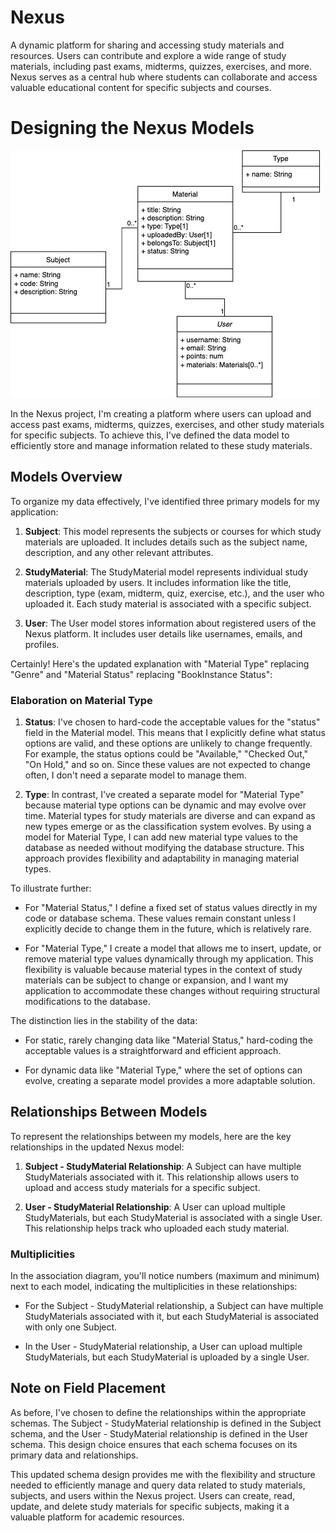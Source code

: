 # Nexus

A dynamic platform for sharing and accessing study materials and resources. Users can contribute and explore a wide range of study materials, including past exams, midterms, quizzes, exercises, and more. Nexus serves as a central hub where students can collaborate and access valuable educational content for specific subjects and courses.

# Designing the Nexus Models

![uml](./public/images/uml1.png)

In the Nexus project, I'm creating a platform where users can upload and access past exams, midterms, quizzes, exercises, and other study materials for specific subjects. To achieve this, I've defined the data model to efficiently store and manage information related to these study materials.

## Models Overview

To organize my data effectively, I've identified three primary models for my application:

1. **Subject**: This model represents the subjects or courses for which study materials are uploaded. It includes details such as the subject name, description, and any other relevant attributes.

2. **StudyMaterial**: The StudyMaterial model represents individual study materials uploaded by users. It includes information like the title, description, type (exam, midterm, quiz, exercise, etc.), and the user who uploaded it. Each study material is associated with a specific subject.

3. **User**: The User model stores information about registered users of the Nexus platform. It includes user details like usernames, emails, and profiles.

Certainly! Here's the updated explanation with "Material Type" replacing "Genre" and "Material Status" replacing "BookInstance Status":

### Elaboration on Material Type

1. **Status**: I've chosen to hard-code the acceptable values for the "status" field in the Material model. This means that I explicitly define what status options are valid, and these options are unlikely to change frequently. For example, the status options could be "Available," "Checked Out," "On Hold," and so on. Since these values are not expected to change often, I don't need a separate model to manage them.

2. **Type**: In contrast, I've created a separate model for "Material Type" because material type options can be dynamic and may evolve over time. Material types for study materials are diverse and can expand as new types emerge or as the classification system evolves. By using a model for Material Type, I can add new material type values to the database as needed without modifying the database structure. This approach provides flexibility and adaptability in managing material types.

To illustrate further:

- For "Material Status," I define a fixed set of status values directly in my code or database schema. These values remain constant unless I explicitly decide to change them in the future, which is relatively rare.

- For "Material Type," I create a model that allows me to insert, update, or remove material type values dynamically through my application. This flexibility is valuable because material types in the context of study materials can be subject to change or expansion, and I want my application to accommodate these changes without requiring structural modifications to the database.

The distinction lies in the stability of the data:

- For static, rarely changing data like "Material Status," hard-coding the acceptable values is a straightforward and efficient approach.

- For dynamic data like "Material Type," where the set of options can evolve, creating a separate model provides a more adaptable solution.

## Relationships Between Models

To represent the relationships between my models, here are the key relationships in the updated Nexus model:

1. **Subject - StudyMaterial Relationship**: A Subject can have multiple StudyMaterials associated with it. This relationship allows users to upload and access study materials for a specific subject.

2. **User - StudyMaterial Relationship**: A User can upload multiple StudyMaterials, but each StudyMaterial is associated with a single User. This relationship helps track who uploaded each study material.

### Multiplicities

In the association diagram, you'll notice numbers (maximum and minimum) next to each model, indicating the multiplicities in these relationships:

- For the Subject - StudyMaterial relationship, a Subject can have multiple StudyMaterials associated with it, but each StudyMaterial is associated with only one Subject.

- In the User - StudyMaterial relationship, a User can upload multiple StudyMaterials, but each StudyMaterial is uploaded by a single User.

## Note on Field Placement

As before, I've chosen to define the relationships within the appropriate schemas. The Subject - StudyMaterial relationship is defined in the Subject schema, and the User - StudyMaterial relationship is defined in the User schema. This design choice ensures that each schema focuses on its primary data and relationships.

This updated schema design provides me with the flexibility and structure needed to efficiently manage and query data related to study materials, subjects, and users within the Nexus project. Users can create, read, update, and delete study materials for specific subjects, making it a valuable platform for academic resources.